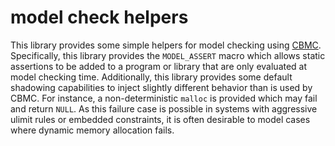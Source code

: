 model check helpers
===================

This library provides some simple helpers for model checking using
[CBMC][cbmc-link].  Specifically, this library provides the `MODEL_ASSERT` macro
which allows static assertions to be added to a program or library that are only
evaluated at model checking time.  Additionally, this library provides some
default shadowing capabilities to inject slightly different behavior than is
used by CBMC.  For instance, a non-deterministic `malloc` is provided which may
fail and return `NULL`.  As this failure case is possible in systems with
aggressive ulimit rules or embedded constraints, it is often desirable to model
cases where dynamic memory allocation fails.

[cbmc-link]: https://cprover.org/cbmc

